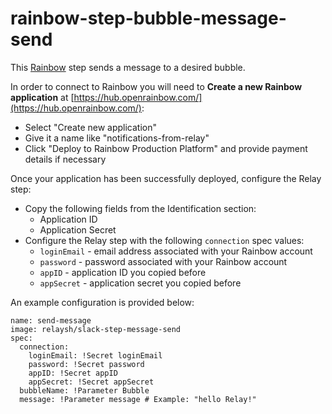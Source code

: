 # rainbow-step-bubble-message-send

This [Rainbow](https://www.openrainbow.com) step sends a message to a desired bubble.

In order to connect to Rainbow you will need to **Create a new Rainbow application** at [https://hub.openrainbow.com/](https://hub.openrainbow.com/):

* Select "Create new application" 
* Give it a name like "notifications-from-relay"
* Click "Deploy to Rainbow Production Platform" and provide payment details if necessary

Once your application has been successfully deployed, configure the Relay step:
* Copy the following fields from the Identification section:
    * Application ID 
    * Application Secret
* Configure the Relay step with the following `connection` spec values:
    * `loginEmail` - email address associated with your Rainbow account
    * `password` - password associated with your Rainbow account
    * `appID` - application ID you copied before
    * `appSecret` - application secret you copied before

An example configuration is provided below:
```
name: send-message
image: relaysh/slack-step-message-send
spec:
  connection:
    loginEmail: !Secret loginEmail
    password: !Secret password
    appID: !Secret appID
    appSecret: !Secret appSecret 
  bubbleName: !Parameter Bubble
  message: !Parameter message # Example: "hello Relay!"
```
